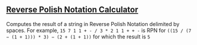 ## [Reverse Polish Notation Calculator](https://en.wikipedia.org/wiki/Reverse_Polish_notation "wikipedia.org - Reverse Polish Notation")
Computes the result of a string in Reverse Polish Notation delimited by spaces.
For example,
`15 7 1 1 + - / 3 * 2 1 1 + + -`
is RPN for
`((15 / (7 − (1 + 1))) * 3) − (2 + (1 + 1))`
for which the result is `5`